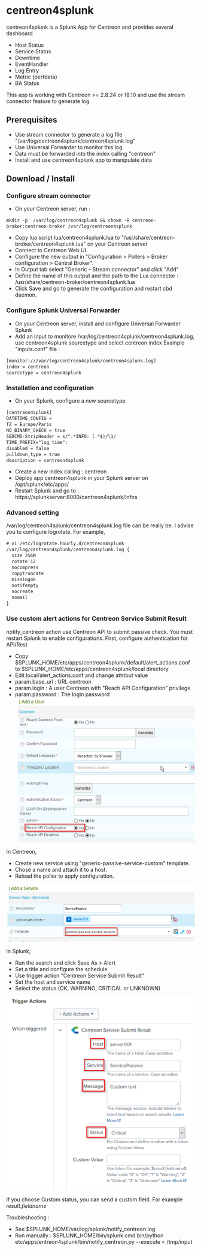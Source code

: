 # centreon4splunk
centreon4splunk is a Splunk App for Centreon and provides several dashboard

* Host Status
* Service Status
* Downtime
* EventHandler
* Log Entry
* Metric (perfdata)
* BA Status

This app is working with Centreon >= 2.8.24 or 18.10 and use the stream connector feature to generate log.  

## Prerequisites

* Use stream connector to generate a log file "/var/log/centreon4splunk/centreon4splunk.log"
* Use Universal Forwarder to monitor this log
* Data must be forwarded into the index calling "centreon"
* Install and use centreon4splunk app to manipulate data

## Download / Install

### Configure stream connector
* On your Centreon server, run :
```
mkdir -p  /var/log/centreon4splunk && chown -R centreon-broker:centreon-broker /var/log/centreon4splunk
```
* Copy lua script lua/centreon4splunk.lua to "/usr/share/centreon-broker/centreon4splunk.lua" on your Centreon server
* Connect to Centreon Web UI
* Configure the new output in "Configuration > Pollers > Broker configuration > Central Broker". 
* In Output tab select "Generic – Stream connector" and click "Add"
* Define the name of this output and the path to the Lua connector : /usr/share/centreon-broker/centreon4splunk.lua
* Click Save and go to generate the configuration and restart cbd daemon.


### Configure Splunk Universal Forwarder
* On your Centreon server, install and configure Universal Forwarder Splunk
* Add an input to monitore /var/log/centreon4splunk/centreon4splunk.log, use centreon4splunk sourcetype and select centreon index
Example "inputs.conf" file :
```
[monitor:///var/log/centreon4splunk/centreon4splunk.log]
index = centreon
sourcetype = centreon4splunk
```
### Installation and configuration
* On your Splunk, configure a new sourcetype
```
[centreon4splunk]
DATETIME_CONFIG =
TZ = Europe/Paris
NO_BINARY_CHECK = true
SEDCMD-StripHeader = s/^.*INFO: (.*$)/\1/
TIME_PREFIX="log_time":
disabled = false
pulldown_type = true
description = centreon4splunk
```
* Create a new index calling : centreon
* Deploy app centreon4splunk in your Splunk server on /opt/splunk/etc/apps/
* Restart Splunk and go to : https://splunkserver:8000/centreon4splunk/Infos

### Advanced setting
/var/log/centreon4splunk/centreon4splunk.log file can be really be. 
I advise you to configure logrotate. For example,
```
# vi /etc/logrotate.hourly.d/centreon4splunk
/var/log/centreon4splunk/centreon4splunk.log {
  size 256M
  rotate 12
  nocompress
  copytruncate
  missingok
  notifempty
  nocreate
  nomail
}

```
### Use custom alert actions for Centreon Service Submit Result

notify_centreon action use Centreon API to submit passive check. You must restart Splunk to enable configurations.
First, configure authentication for API/Rest
* Copy $SPLUNK_HOME/etc/apps/centreon4splunk/default/alert_actions.conf to $SPLUNK_HOME/etc/apps/centreon4splunk/local directory
* Edit local/alert_actions.conf and change attribut value
* param.base_url : URL centreon
* param.login : A user Centreon with "Reach API Configuration" privilege
* param.password : The login password
![User Centreon](https://raw.githubusercontent.com/lkco/centreon4Splunk/master/images/centreon_user.png "User Centreon")

In Centreon, 
* Create new service using "generic-passive-service-custom" template. 
* Chose a name and attach it to a host.
* Reload the poller to apply configuration.

![Service passive](https://raw.githubusercontent.com/lkco/centreon4Splunk/master/images/centreon_service_passive.png "Service passive")

In Splunk, 
* Run the search and click Save As > Alert
* Set a title and configure the schedule 
* Use trigger action "Centreon Service Submit Result"
* Set the host and service name
* Select the status (OK, WARNING, CRITICAL or UNKNOWN)

![Splunk trigger](https://raw.githubusercontent.com/lkco/centreon4Splunk/master/images/splunk_trigger.png "Splunk trigger")

If you choose Custom status, you can send a custom field. For example $result.fieldname$

Troubleshooting : 
* See $SPLUNK_HOME/var/log/splunk/notify_centreon.log 
* Run manually : $SPLUNK_HOME/bin/splunk cmd bin/python etc/apps/entreon4splunk/bin/notify_centreon.py --execute < /tmp/input


